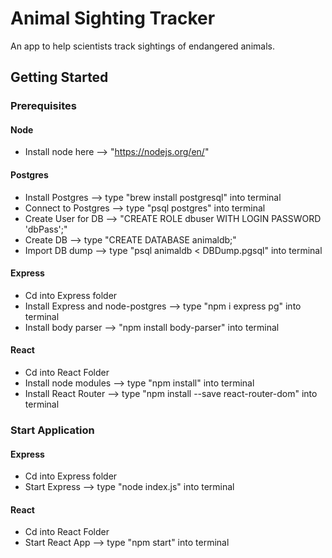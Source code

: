 # Animal Sighting Tracker
An app to help scientists track sightings of endangered animals.

## Getting Started

### Prerequisites
#### Node
- Install node here --> "https://nodejs.org/en/"

#### Postgres
- Install Postgres --> type "brew install postgresql" into terminal 
- Connect to Postgres --> type "psql postgres" into terminal
- Create User for DB --> "CREATE ROLE dbuser WITH LOGIN PASSWORD 'dbPass';"
- Create DB --> type "CREATE DATABASE animaldb;"
- Import DB dump --> type "psql animaldb < DBDump.pgsql" into terminal 

#### Express
- Cd into Express folder
- Install Express and node-postgres --> type "npm i express pg" into terminal
- Install body parser --> "npm install body-parser" into terminal

#### React
- Cd into React Folder
- Install node modules --> type "npm install" into terminal
- Install React Router --> type "npm install --save react-router-dom" into terminal

### Start Application
#### Express
- Cd into Express folder
- Start Express --> type "node index.js" into terminal

#### React
- Cd into React Folder
- Start React App --> type "npm start" into terminal